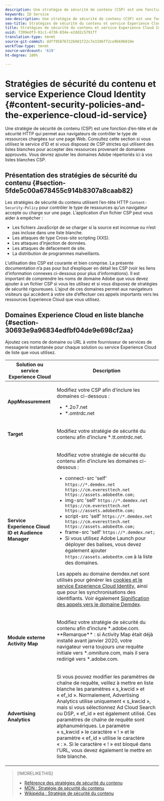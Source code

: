 ```yaml
---
description: Une stratégie de sécurité de contenu (CSP) est une fonction d’en-tête et de sécurité HTTP qui permet aux navigateurs de contrôler le type de ressources chargées sur une page Web. Consultez cette section si vous utilisez le service d’ID et si vous disposez de CSP strictes qui utilisent des listes blanches pour accepter des ressources provenant de domaines approuvés. Vous devrez ajouter les domaines Adobe répertoriés ici à vos listes blanches CSP.
keywords: ID Service
seo-description: Une stratégie de sécurité de contenu (CSP) est une fonction d’en-tête et de sécurité HTTP qui permet aux navigateurs de contrôler le type de ressources chargées sur une page Web. Consultez cette section si vous utilisez le service d’ID et si vous disposez de CSP strictes qui utilisent des listes blanches pour accepter des ressources provenant de domaines approuvés. Vous devrez ajouter les domaines Adobe répertoriés ici à vos listes blanches CSP.
seo-title: Stratégies de sécurité du contenu et service Experience Cloud Identity
title: Stratégies de sécurité du contenu et service Experience Cloud Identity
uuid: 7399edf3-01c1-4730-834e-e2dd2c5791ff
translation-type: tm+mt
source-git-commit: ddff95876722b981f22c7e3196ff2ce9b696010e
workflow-type: tm+mt
source-wordcount: '619'
ht-degree: 100%

---
```



# Stratégies de sécurité du contenu et service Experience Cloud Identity {#content-security-policies-and-the-experience-cloud-id-service}

Une stratégie de sécurité de contenu (CSP) est une fonction d’en-tête et de sécurité HTTP qui permet aux navigateurs de contrôler le type de ressources chargées sur une page Web. Consultez cette section si vous utilisez le service d’ID et si vous disposez de CSP strictes qui utilisent des listes blanches pour accepter des ressources provenant de domaines approuvés. Vous devrez ajouter les domaines Adobe répertoriés ici à vos listes blanches CSP.

## Présentation des stratégies de sécurité du contenu {#section-5fde5c00a678455c914b8307a8caab82}

Les stratégies de sécurité du contenu utilisent l’en-tête HTTP `Content-Security-Policy` pour contrôler le type de ressources qu’un navigateur accepte ou charge sur une page. L’application d’un fichier CSP peut vous aider à empêcher :

* Les fichiers JavaScript de se charger si la source est inconnue ou n’est pas incluse dans une liste blanche.
* Les attaques de type Cross-site scripting (XXS).
* Les attaques d’injection de données.
* Les attaques de défacement de site.
* La distribution de programmes malveillants.

L’utilisation des CSP est courante et bien comprise. La présente documentation n’a pas pour but d’expliquer en détail les CSP (voir les liens d’information connexes ci-dessous pour plus d’informations). Il est important de comprendre les noms de domaine Adobe que vous devez ajouter à un fichier CSP si vous les utilisez et si vous disposez de stratégies de sécurité rigoureuses. L’ajout de ces domaines permet aux navigateurs visiteurs qui accèdent à votre site d’effectuer ces appels importants vers les ressources Experience Cloud que vous utilisez.

## Domaines Experience Cloud en liste blanche {#section-30693e9a96834edfbf04de9e698cf2aa}

Ajoutez ces noms de domaine ou URL à votre fournisseur de services de messagerie instantanée pour chaque solution ou service Experience Cloud de liste que vous utilisez.

<table id="table_EC9FC999A62D4B7A830CE73B0AB9EF3C"> 
 <thead> 
  <tr> 
   <th colname="col1" class="entry"> Solution ou service Experience Cloud </th> 
   <th colname="col2" class="entry"> Description </th> 
  </tr> 
 </thead>
 <tbody> 
  <tr> 
   <td colname="col1"> <p> <b>AppMeasurement</b> </p> </td> 
   <td colname="col2"> <p>Modifiez votre CSP afin d’inclure les domaines ci-dessous : </p> <p> 
     <ul id="ul_7522AE83A03A4115A84DF5B32D6DD79B"> 
      <li id="li_AB1EC161FB154BEDA1BEFE76C8A38A90"> <span class="codeph"> *.2o7.net</span> </li> 
      <li id="li_4B12A283716746949201528CD6AF529E"> <span class="codeph"> *.omtrdc.net</span> </li> 
     </ul> </p> </td> 
  </tr> 
  <tr> 
   <td colname="col1"> <p> <b>Target</b> </p> </td> 
   <td colname="col2"> <p>Modifiez votre stratégie de sécurité du contenu afin d’inclure <span class="codeph">*.tt.omtrdc.net</span>. </p> </td> 
  </tr> 
  <tr> 
   <td colname="col1"> <p> <b>Service Experience Cloud ID et Audience Manager</b> </p> </td> 
   <td colname="col2"> <p>Modifiez votre stratégie de sécurité du contenu afin d’inclure les domaines ci-dessous :</p> 
   <p><ul>
   <li>connect-src 'self' <code>https://*.demdex.net https://cm.everesttech.net https://assets.adobedtm.com;</code></li>
   <li>img-src 'self' <code>https://*.demdex.net https://cm.everesttech.net https://assets.adobedtm.com;</code></li>
   <li>script-src 'self' <code>https://*.demdex.net https://cm.everesttech.net https://assets.adobedtm.com;</code></li>
   <li>frame-src 'self' <code>https://*.demdex.net;</code></li>
   <li>Si vous utilisez Adobe Launch pour déployer des balises, vous devez également ajouter <code>https://assets.adobedtm.com</code> à la liste des domaines.</li></ul></p> <p>Les appels au domaine <span class="codeph">demdex.net</span> sont utilisés pour générer les <a href="../introduction/cookies.md" format="dita" scope="local">cookies et le service Experience Cloud Identity</a>, ainsi que pour les synchronisations des identifiants. Voir également <a href="https://docs.adobe.com/content/help/fr-FR/audience-manager/user-guide/reference/demdex-calls.html" format="https" scope="external">Signification des appels vers le domaine Demdex</a>. </p> </td> </tr> 
 <tr>
 <td colname="col1"> <p> <b>Module externe Activity Map</b> </p> </td> 
 <td colname="col2"> <p>Modifiez votre stratégie de sécurité du contenu afin d’inclure *.adobe.com. **Remarque** : si Activity Map était déjà installé avant janvier 2020, votre navigateur verra toujours une requête initiale vers *.omniture.com, mais il sera redirigé vers *.adobe.com. </p></td> 
 </tr>
 <tr>
 <td colname="col1"> <p> <b>Advertising Analytics</b> </p> </td> 
 <td colname="col2"> <p>Si vous pouvez modifier les paramètres de chaîne de requête, veillez à mettre en liste blanche les paramètres « s_kwcid » et « ef_id ». Normalement, Advertising Analytics utilise uniquement « s_kwcid », mais si vous sélectionnez Ad Cloud Search ou DSP, « ef_id » est également utilisé. Ces paramètres de chaîne de requête sont alphanumériques. Le paramètre « s_kwcid » le caractère « ! » et le paramètre « ef_id » utilise le caractère « : ». Si le caractère « ! » est bloqué dans l’URL, vous devez également le mettre en liste blanche.</p></td> 
 </tr>
 </tbody> 
</table>

>[!MORELIKETHIS]
>
>* [Référence des stratégies de sécurité du contenu](https://content-security-policy.com/)
>* [MDN : Stratégie de sécurité du contenu](https://developer.mozilla.org/fr/docs/Web/HTTP/CSP)
>* [Wikipédia : Stratégie de sécurité du contenu](https://fr.wikipedia.org/wiki/Content_Security_Policy)


